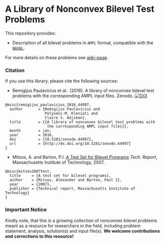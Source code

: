 # A Library of Nonconvex Bilevel Test Problems 

This repository provides:
* Description of all bilevel problems in `AMPL` format, compatible with the [`BASBL`](http://basblsolver.github.io/home/).

For more details on these problems see [wiki-page](https://github.com/basblsolver/test-problems/wiki).

### Citation

If you use this library, please cite the following sources: 

* Remigijus Paulavicius et al.. (2016). A library of nonconvex bilevel test problems with the corresponding AMPL input files. Zenodo. [![DOI](https://zenodo.org/badge/doi/10.5281/zenodo.44997.svg)](http://dx.doi.org/10.5281/zenodo.44997)

```
@misc{remigijus_paulavicius_2016_44997,
  author       = {Remigijus Paulavicius and
                  Polyxeni-M. Kleniati and
                  Claire S. Adjiman},
  title        = {{A library of nonconvex bilevel test problems with 
                   the corresponding AMPL input files}},
  month        = jan,
  year         = 2016,
  doi          = {10.5281/zenodo.44997},
  url          = {http://dx.doi.org/10.5281/zenodo.44997}
}
```
* Mitsos, A. and Barton, P.I. [A Test Set for Bilevel Programs](https://www.researchgate.net/publication/228455291_A_test_set_for_bilevel_programs) _Tech. Report_, Massachusetts Institute of Technology, 2007.

```
@misc{mitsos2007test,
  title     = {A test set for bilevel programs},
  author    = {Mitsos, Alexander and Barton, Paul I},
  year      = {2007},
  publisher = {Technical report, Massachusetts Institute of Technology}
}
```

### Important Notice

Kindly note, that this is a growing collection of nonconvex bilevel problems meant as a resource
for researchers in the field, including problem statement, analysis, solution(s) and input file(s). 
__We welcome contributions and corrections to this resource!__ 



